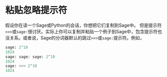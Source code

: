 粘贴忽略提示符
====

假设你在读一个Sage或Python的会话，你想把它们复制到Sage中。 但是提示符`>>>`或`sage:`很讨厌。实际上你可以复制并粘贴一个例子到Sage中，包含提示符也没关系。或者说，Sage的分词器默认的跳过`>>>`或`sage:`提示符。例如，
```py
sage: 2^10
1024
sage: sage: sage: 2^10
1024
sage: >>> 2^10
1024
```